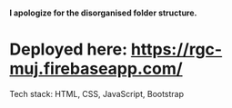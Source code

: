 #### I apologize for the disorganised folder structure.
# Deployed here: https://rgc-muj.firebaseapp.com/

Tech stack: HTML, CSS, JavaScript, Bootstrap
